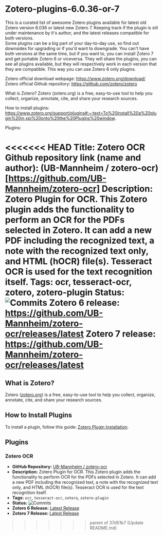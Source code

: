 # Zotero-plugins-6.0.36-or-7
This is a curated list of awesome Zotero plugins available for latest old Zotero version 6.036 or latest new Zotero 7.
Keeping track if the plugin is stil under maintenance by it's author, and the latest releases compatible for both versions.  
Some plugins can be a big part of your day-to-day use, so find out downsides for upgrading or if you'd want to downgrade.
You can't have both versions at the same time, but if you want to, you can install Zotero 7 and get portable Zotero 6 or viceversa. They will share the plugins, you can see all plugins available, but they will respectively work in each version that they are compatible. This way you can use Zotero 6 only plugins. 

Zotero official download webpage: https://www.zotero.org/download/
Zotero official Github repository: https://github.com/zotero/zotero

What is Zotero?
Zotero (zotero.org) is a free, easy-to-use tool to help you collect, organize, annotate, cite, and share your research sources.

How to install plugins: https://www.zotero.org/support/plugins#:~:text=To%20install%20a%20plugin%20in,xpi%20onto%20the%20Plugins%20window.

Plugins:

<<<<<<< HEAD
Title: Zotero OCR
Github repository link (name and author): (UB-Mannheim / zotero-ocr)[https://github.com/UB-Mannheim/zotero-ocr]
Description: Zotero Plugin for OCR. This Zotero plugin adds the functionality to perform an OCR for the PDFs selected in Zotero. It can add a new PDF including the recognized text, a note with the recognized text only, and HTML (hOCR) file(s). Tesseract OCR is used for the text recognition itself.
Tags: ocr, tesseract-ocr, zotero, zotero-plugin
Status: ![Commits](https://badgen.net/github/commits/UB-Mannheim/zotero-ocr)
Zotero 6 release: https://github.com/UB-Mannheim/zotero-ocr/releases/latest
Zotero 7 release: https://github.com/UB-Mannheim/zotero-ocr/releases/latest
=======
## What is Zotero?

Zotero ([zotero.org](https://www.zotero.org)) is a free, easy-to-use tool to help you collect, organize, annotate, cite, and share your research sources.

## How to Install Plugins

To install a plugin, follow this guide: [Zotero Plugin Installation](https://www.zotero.org/support/plugins#:~:text=To%20install%20a%20plugin%20in,xpi%20onto%20the%20Plugins%20window).

## Plugins

### Zotero OCR

- **GitHub Repository:** [UB-Mannheim / zotero-ocr](https://github.com/UB-Mannheim/zotero-ocr)
- **Description:** Zotero Plugin for OCR. This Zotero plugin adds the functionality to perform OCR for the PDFs selected in Zotero. It can add a new PDF including the recognized text, a note with the recognized text only, and HTML (hOCR) file(s). Tesseract OCR is used for the text recognition itself.
- **Tags:** `ocr`, `tesseract-ocr`, `zotero`, `zotero-plugin`
- **Status:** ![Commits](https://badgen.net/github/commits/UB-Mannheim/zotero-ocr)
- **Zotero 6 Release:** [Latest Release](https://github.com/UB-Mannheim/zotero-ocr/releases/latest)
- **Zotero 7 Release:** [Latest Release](https://github.com/UB-Mannheim/zotero-ocr/releases/latest)
>>>>>>> parent of 37d51b7 (Update README.md)
